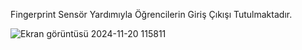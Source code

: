 Fingerprint Sensör Yardımıyla Öğrencilerin Giriş Çıkışı Tutulmaktadır.



![Ekran görüntüsü 2024-11-20 115811](https://github.com/user-attachments/assets/9671a460-a289-4981-b648-e2b0742fd6ba)
